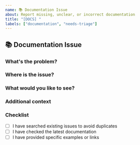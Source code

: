 ```yaml
---
name: 📚 Documentation Issue
about: Report missing, unclear, or incorrect documentation
title: "[DOCS] "
labels: ["documentation", "needs-triage"]
---
```


## 📚 Documentation Issue

### What's the problem?
<!-- Describe what documentation is missing, unclear, or incorrect -->

### Where is the issue?
<!-- Provide links to the specific documentation pages -->

### What would you like to see?
<!-- Describe what documentation would be helpful -->

### Additional context
<!-- Add any other context, screenshots, or examples -->

### Checklist
- [ ] I have searched existing issues to avoid duplicates
- [ ] I have checked the latest documentation
- [ ] I have provided specific examples or links
